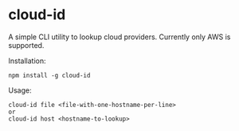 # cloud-id
A simple CLI utility to lookup cloud providers. Currently only AWS is supported.  

Installation:
```
npm install -g cloud-id
```
Usage:
```
cloud-id file <file-with-one-hostname-per-line>
or
cloud-id host <hostname-to-lookup>
```
